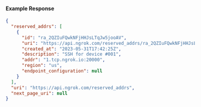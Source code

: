 <!-- Generated by nd gen api-examples. DO NOT EDIT. -->
#### Example Response
```json
{
  "reserved_addrs": [
    {
      "id": "ra_2QZIuFQwkNFjHHJsLTqJw5jooAV",
      "uri": "https://api.ngrok.com/reserved_addrs/ra_2QZIuFQwkNFjHHJsLTqJw5jooAV",
      "created_at": "2023-05-31T17:42:25Z",
      "description": "SSH for device #001",
      "addr": "1.tcp.ngrok.io:20000",
      "region": "us",
      "endpoint_configuration": null
    }
  ],
  "uri": "https://api.ngrok.com/reserved_addrs",
  "next_page_uri": null
}
